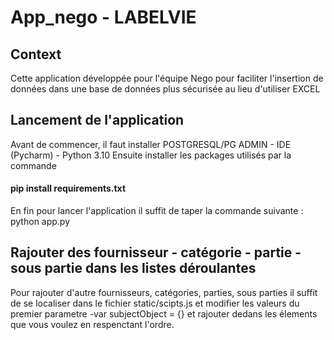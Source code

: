 # App_nego - LABELVIE

## Context
Cette application développée pour l'équipe Nego pour faciliter l'insertion de données dans une base de données plus sécurisée au lieu d'utiliser EXCEL

## Lancement de l'application
Avant de commencer, il faut installer POSTGRESQL/PG ADMIN - IDE (Pycharm) - Python 3.10 
Ensuite installer les packages utilisés par la commande
   #### pip install requirements.txt
En fin pour lancer l'application il suffit de taper la commande suivante :
  python app.py
  
 ## Rajouter des fournisseur - catégorie - partie - sous partie dans les listes déroulantes 
 Pour rajouter d'autre fournisseurs, catégories, parties, sous parties il suffit de se localiser dans le fichier static/scipts.js et modifier les valeurs du premier parametre -var subjectObject = {} et rajouter dedans les élements que vous voulez en respenctant l'ordre.

